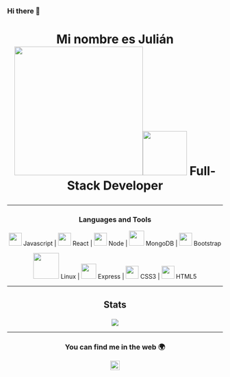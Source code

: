  ### Hi there 👋

<!--
**JulianElisii/JulianElisii** is a ✨ _special_ ✨ repository because its `README.md` (this file) appears on your GitHub profile.


-->
# <P align=center>Mi nombre es Julián  <img src='https://user-images.githubusercontent.com/78218488/167673822-3e523cc1-ccde-40d1-9891-461492fbb268.png' width="300vw"/><img src='https://miguelgonzalezdigital.com/wp-content/uploads/2021/10/webdesign-vps.gif' width="103vw"/> Full-Stack Developer </p>
---
### <p align=center>Languages and Tools</p>

<p align="center">
 <img src='https://user-images.githubusercontent.com/69270095/124473337-92e00880-dd75-11eb-8439-6a8077f457d2.png' width="30vw"/> Javascript | 
 <img src='https://user-images.githubusercontent.com/69270095/124479323-89a66a00-dd7c-11eb-868f-b1b8d3b56e39.png' width="30vw"/> React | 
 <img src='https://user-images.githubusercontent.com/69270095/124943502-ec00a400-dfe2-11eb-94c0-40bd52557ceb.png' width="30vw"/> Node  | 
 <img src = "https://user-images.githubusercontent.com/78218488/161928275-151e6d5a-4513-4c4c-85de-4c814ce2593a.png" width="35vw"/> MongoDB | 
  <img src = "https://user-images.githubusercontent.com/78218488/161969114-2c3009b2-4002-41eb-a64f-fe41ced9b2e8.jpeg" width="30vw"/> Bootstrap
</p>

<p align="center">
 <img src='https://user-images.githubusercontent.com/78218488/161930415-5a239fdb-6793-4345-83f5-ab579ecce321.jpg' width="60vw"/> Linux | 
 <img src='https://user-images.githubusercontent.com/69270095/124947996-b1990600-dfe6-11eb-8dbe-2ef86afccd38.png' width="35vw"/> Express |
 <img src='https://user-images.githubusercontent.com/69270095/124946896-c4f7a180-dfe5-11eb-9a47-03c1091c5bda.png' width="30vw"/> CSS3 |
 <img src='https://user-images.githubusercontent.com/69270095/124947179-fe301180-dfe5-11eb-8495-338bade70395.png' width="30vw"/> HTML5  
</p>

---
## <p align=center> Stats </p>
<p align="center">
<img src="https://github-readme-stats.vercel.app/api/top-langs/?username=JulianElisii&show_icons=true&theme=tokyonight" />
</p>

---

### <p align=center> You can find me in the web 🌍</p>
<p align=center>
<a href='https://www.linkedin.com/in/juli%C3%A1n-elisii-29592b19b'><img align="center" alt="Souarvdey777 | LinkedIn" width="22px" src="https://cdn.jsdelivr.net/npm/simple-icons@v3/icons/linkedin.svg" /> </a>
 </p>
<!--


